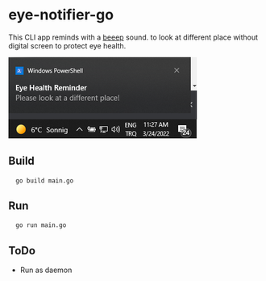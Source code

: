 
# eye-notifier-go

This CLI app reminds with a  [beeep](https://github.com/gen2brain/beeep) sound. to look at different place without digital screen to protect eye health.

![Screenshot](notification.png)


## Build

```bash
  go build main.go
```

## Run

```bash
  go run main.go
```
    
    

## ToDo
- Run as daemon

